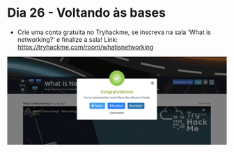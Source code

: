 # Dia 26 - Voltando às bases

- Crie uma conta gratuita no Tryhackme, se inscreva na sala ‘What is networking?’ e finalize a sala! Link: https://tryhackme.com/room/whatisnetworking

![dia 25](./pics/dia26.png)